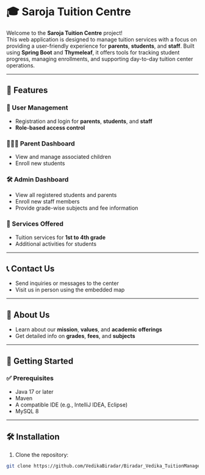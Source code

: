 # 🎓 Saroja Tuition Centre

Welcome to the **Saroja Tuition Centre** project!  
This web application is designed to manage tuition services with a focus on providing a user-friendly experience for **parents**, **students**, and **staff**. Built using **Spring Boot** and **Thymeleaf**, it offers tools for tracking student progress, managing enrollments, and supporting day-to-day tuition center operations.

---

## 🌟 Features

### 👤 User Management
- Registration and login for **parents**, **students**, and **staff**
- **Role-based access control**

### 👨‍👩‍👧 Parent Dashboard
- View and manage associated children
- Enroll new students

### 🛠️ Admin Dashboard
- View all registered students and parents
- Enroll new staff members
- Provide grade-wise subjects and fee information

### 🏫 Services Offered
- Tuition services for **1st to 4th grade**
- Additional activities for students

---

## 📞 Contact Us
- Send inquiries or messages to the center
- Visit us in person using the embedded map  

---

## 📘 About Us
- Learn about our **mission**, **values**, and **academic offerings**
- Get detailed info on **grades**, **fees**, and **subjects**

---

## 🚀 Getting Started

### ✅ Prerequisites
- Java 17 or later
- Maven
- A compatible IDE (e.g., IntelliJ IDEA, Eclipse)
- MySQL 8

---

## 🛠️ Installation

1. Clone the repository:

```bash
git clone https://github.com/VedikaBiradar/Biradar_Vedika_TuitionManagementSystem.git
